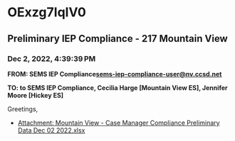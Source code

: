 # OExzg7IqlV0
## Preliminary IEP Compliance - 217 Mountain View
### Dec 2, 2022, 4:39:39 PM
**FROM: SEMS IEP Compliance<sems-iep-compliance-user@nv.ccsd.net>**

**TO: to SEMS IEP Compliance, Cecilia Harge [Mountain View ES], Jennifer Moore [Hickey ES]**


Greetings, 





* [Attachment: Mountain View - Case Manager Compliance Preliminary Data Dec 02 2022.xlsx](OExzg7IqlV0-attachment-1.xlsx)
